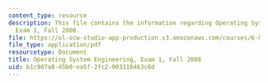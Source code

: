 ```yaml
---
content_type: resource
description: This file contains the information regarding Operating System Engineering,
  Exam 1, Fall 2008.
file: https://ol-ocw-studio-app-production.s3.amazonaws.com/courses/6-828-operating-system-engineering-fall-2012/b1c907a845b0ea5f2fc2003116463c6d_MIT6_828F12_q08_1.pdf
file_type: application/pdf
resourcetype: Document
title: Operating System Engineering, Exam 1, Fall 2008
uid: b1c907a8-45b0-ea5f-2fc2-003116463c6d
---
```

